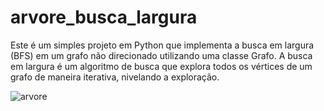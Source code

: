 # arvore_busca_largura
Este é um simples projeto em Python que implementa a busca em largura (BFS) em um grafo não direcionado utilizando uma classe Grafo. A busca em largura é um algoritmo de busca que explora todos os vértices de um grafo de maneira iterativa, nivelando a exploração.

![arvore](https://github.com/MatheuseduPinheiro/arvore_busca_largura/assets/100390250/75f11ded-1616-4a97-b630-5d4336de61f1)

